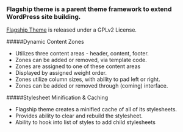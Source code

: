 ### Flagship theme is a parent theme framework to extend WordPress site building.

[Flagship Theme](http://glamanate.com/flagship-theme/) is released under a GPLv2 License.

#####Dynamic Content Zones
* Utilizes three content areas - header, content, footer.
 * Zones can be added or removed, via template code.
* Zones are assigned to one of these content areas
 * Displayed by assigned weight order.
* Zones utilize column sizes, with ability to pad left or right.
* Zones can be added or removed through (coming) interface.

#####Stylesheet Minification & Caching
* Flagship theme creates a minified cache of all of its stylesheets.
* Provides ability to clear and rebuild the stylesheet.
* Ability to hook into list of styles to add child stylesheets